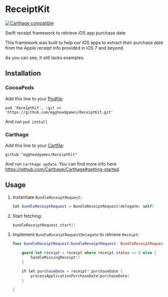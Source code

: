 # ReceiptKit

[![Carthage compatible](https://img.shields.io/badge/Carthage-compatible-4BC51D.svg?style=flat)](https://github.com/Carthage/Carthage)

Swift receipt framework to retrieve iOS app purchase date

This framework was built to help our iOS apps to extract their purchase date from the Apple receipt info provided in iOS 7 and beyond.

As you can see, it still lacks examples.

## Installation

### CocoaPods

Add this line to your [Podfile](http://guides.cocoapods.org/using/using-cocoapods.html):

```
pod 'ReceiptKit', :git => 'https://github.com/eggheadgames/ReceiptKit.git'
```

And run `pod install`

### Carthage

Add this line to your [Cartfile](https://github.com/Carthage/Carthage/blob/master/Documentation/Artifacts.md#cartfile):

```
github "eggheadgames/ReceiptKit"
```

And run `carthage update`. You can find more info here https://github.com/Carthage/Carthage#getting-started.

## Usage

1. Instantiate `BundleReceiptRequest`:
    ```swift
    let bundleReceiptRequest = BundleReceiptRequest(delegate: self)
    ```

2. Start fetching:
    ```swift
    bundleReceiptRequest.start()
    ```

3. Implement `BundleReceiptRequestDelegate` to retrieve `Receipt`:
    ```swift
    func bundleReceiptRequest(bundleReceiptRequest: BundleReceiptRequest, didRetrieveReceipt receipt: Receipt?) {

        guard let receipt = receipt where receipt.status == 0 else {
            handleMissingReceipt()
        }

        if let purchaseDate = receipt?.purchaseDate {
            processApplicationPurchaseDate(purchaseDate)
        }

    }
    ```
